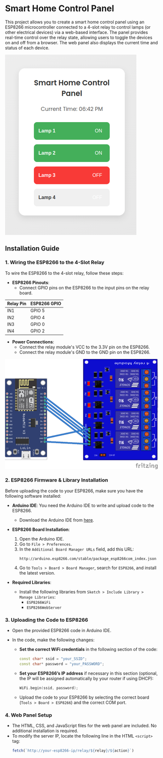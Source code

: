 # Smart Home Control Panel

This project allows you to create a smart home control panel using an ESP8266 microcontroller connected to a 4-slot relay to control lamps (or other electrical devices) via a web-based interface. The panel provides real-time control over the relay state, allowing users to toggle the devices on and off from a browser. The web panel also displays the current time and status of each device.

![alt text](image.png)

## Installation Guide

### 1. **Wiring the ESP8266 to the 4-Slot Relay**

To wire the ESP8266 to the 4-slot relay, follow these steps:

- **ESP8266 Pinouts**:
  - Connect GPIO pins on the ESP8266 to the input pins on the relay board.
  
| Relay Pin | ESP8266 GPIO |
|-----------|--------------|
| IN1       | GPIO 5       |
| IN2       | GPIO 4       |
| IN3       | GPIO 0       |
| IN4       | GPIO 2       |
  
- **Power Connections**:
  - Connect the relay module's VCC to the 3.3V pin on the ESP8266.
  - Connect the relay module's GND to the GND pin on the ESP8266.

![alt text](wiring.png)

### 2. **ESP8266 Firmware & Library Installation**

Before uploading the code to your ESP8266, make sure you have the following software installed:

- **Arduino IDE**: You need the Arduino IDE to write and upload code to the ESP8266.
  - Download the Arduino IDE from [here](https://www.arduino.cc/en/software).
  
- **ESP8266 Board Installation**:
  1. Open the Arduino IDE.
  2. Go to `File > Preferences`.
  3. In the `Additional Board Manager URLs` field, add this URL:
     ```
     http://arduino.esp8266.com/stable/package_esp8266com_index.json
     ```
  4. Go to `Tools > Board > Board Manager`, search for `ESP8266`, and install the latest version.

- **Required Libraries**:
  - Install the following libraries from `Sketch > Include Library > Manage Libraries`:
    - `ESP8266WiFi`
    - `ESP8266WebServer`

### 3. **Uploading the Code to ESP8266**

- Open the provided ESP8266 code in Arduino IDE.
- In the code, make the following changes:

  - **Set the correct WiFi credentials** in the following section of the code:
    ```cpp
    const char* ssid = "your_SSID";
    const char* password = "your_PASSWORD";
    ```

  - **Set your ESP8266’s IP address** if necessary in this section (optional, the IP will be assigned automatically by your router if using DHCP):
    ```cpp
    WiFi.begin(ssid, password);
    ```

  - Upload the code to your ESP8266 by selecting the correct board (`Tools > Board > ESP8266`) and the correct COM port.

### 4. **Web Panel Setup**

- The HTML, CSS, and JavaScript files for the web panel are included. No additional installation is required.
- To modify the server IP, locate the following line in the HTML `<script>` tag:
  ```javascript
  fetch(`http://your-esp8266-ip/relay/${relay}/${action}`)
